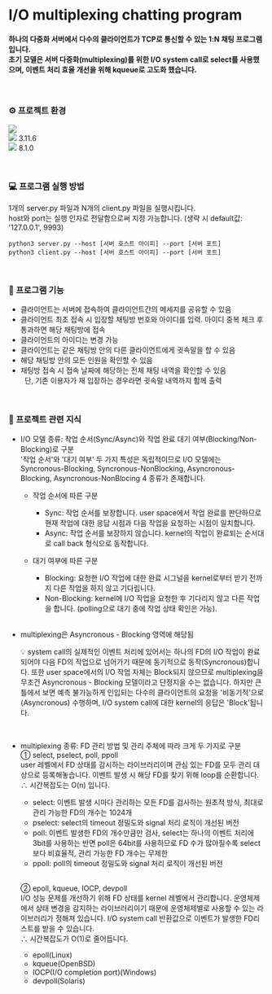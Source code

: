 # I/O multiplexing chatting program

#### 하나의 다중화 서버에서 다수의 클라이언트가 TCP로 통신할 수 있는 1:N 채팅 프로그램입니다. </br>초기 모델은 서버 다중화(multiplexing)를 위한 I/O system call로 select를 사용했으며, 이벤트 처리 효율 개선을 위해 kqueue로 고도화 했습니다.</br>
</br>

### ⚙️ 프로젝트 환경</br>

<img src="https://img.shields.io/badge/macOS-000000?style=flat&logo=macOS&logoColor=white"> </br>
<img src="https://img.shields.io/badge/Python-3776AB?style=flat&logo=Python&logoColor=white"> 3.11.6</br>
<img src="https://img.shields.io/badge/MySQL-4479A1?style=flat&logo=MySQL&logoColor=white"> 8.1.0</br>


</br>

### 💻 프로그램 실행 방법
1개의 server.py 파일과 N개의 client.py 파일을 실행시킵니다.</br> host와 port는 실행 인자로 전달함으로써 지정 가능합니다. (생략 시 default값: '127.0.0.1', 9993) 


    python3 server.py --host [서버 호스트 아이피] --port [서버 포트]
    python3 client.py --host [서버 호스트 아이피] --port [서버 포트]

</br>

### 📌 프로그램 기능</br>
* 클라이언트는 서버에 접속하여 클라이언트간의 메세지를 공유할 수 있음
* 클라이언트 최초 접속 시 입장할 채팅방 번호와 아이디를 입력. 아이디 중복 체크 후 통과하면 해당 채팅방에 접속
* 클라이언트의 아이디는 변경 가능
* 클라이언트는 같은 채팅방 안의 다른 클라이언트에게 귓속말을 할 수 있음
* 해당 채팅방 안의 모든 인원을 확인할 수 있음
* 채팅방 접속 시 접속 날짜에 해당하는 전체 채팅 내역을 확인할 수 있음</br>
&nbsp;&nbsp;단, 기존 이용자가 재 입장하는 경우라면 귓속말 내역까지 함께 출력

</br>

### 📝 프로젝트 관련 지식

- I/O 모델 종류: 작업 순서(Sync/Async)와 작업 완료 대기 여부(Blocking/Non-Blocking)로 구분 </br>
'작업 순서'와 '대기 여부' 두 가지 특성은 독립적이므로 I/O 모델에는 Syncronous-Blocking, Syncronous-NonBlocking, Asyncronous-Blocking, Asyncronous-NonBlocing 4 종류가 존재합니다. </br>

    * 작업 순서에 따른 구분
        * Sync: 작업 순서를 보장합니다. user space에서 작업 완료를 판단하므로 현재 작업에 대한 응답 시점과 다음 작업을 요청하는 시점이 일치합니다. 
        * Async: 작업 순서를 보장하지 않습니다. kernel의 작업이 완료되는 순서대로 call back 형식으로 동작합니다.

    * 대기 여부에 따른 구분
        * Blocking: 요청한 I/O 작업에 대한 완료 시그널을 kernel로부터 받기 전까지 다른 작업을 하지 않고 기다립니다.
        * Non-Blocking: kernel에 I/O 작업을 요청한 후 기다리지 않고 다른 작업을 합니다. (polling으로 대기 중에 작업 상태 확인은 가능).
        
        </br>

- multiplexing은 Asyncronous - Blocking 영역에 해당됨</br>

    💡 system call의 실제적인 이벤트 처리에 있어서는 하나의 FD의 I/O 작업이 완료되어야 다음 FD의 작업으로 넘어가기 때문에 동기적으로 동작(Syncronous)합니다. 또한 user space에서의 I/O 작업 자체는 Block되지 않으므로 multiplexing을 무조건 Asyncronous - Blocking 모델이라고 단정지을 수는 없습니다. 하지만 큰 틀에서 보면 예측 불가능하게 인입되는 다수의 클라이언트의 요청을 '비동기적'으로(Asyncronous) 수행하며, I/O system call에 대한 kernel의 응답은 'Block'됩니다.

</br>

- multiplexing 종류: FD 관리 방법 및 관리 주체에 따라 크게 두 가지로 구분 </br>
    ① select, pselect, poll, ppoll</br>
    user 레벨에서 FD 상태를 감시하는 라이브러리이며 관심 있는 FD를 모두 관리 대상으로 등록해놓습니다. 이벤트 발생 시 해당 FD를 찾기 위해 loop를 순환합니다.</br> 
        ∴ 시간복잡도는 O(n) 입니다. </br> 
    
    - select: 이벤트 발생 시마다 관리하는 모든 FD를 검사하는 원초적 방식, 최대로 관리 가능한 FD의 개수는 1024개
    - pselect: select의 timeout 정밀도와 signal 처리 로직이 개선된 버전
    - poll: 이벤트 발생한 FD의 개수만큼만 검사, select는 하나의 이벤트 처리에 3bit를 사용하는 반면 poll은 64bit를 사용하므로 FD 수가 많아질수록 select보다 비효율적, 관리 가능한 FD 개수는 무제한
    - ppoll: poll의 timeout 정밀도와 signal 처리 로직이 개선된 버전 </br>  </br> 


    ② epoll, kqueue, IOCP, devpoll </br>
    I/O 성능 문제를 개선하기 위해 FD 상태를 kernel 레벨에서 관리합니다. 운영체제에서 상태 변경을 감지하는 라이브러리이기 때문에 운영체제별로 사용할 수 있는 라이브러리가 정해져 있습니다. I/O system call 반환값으로 이벤트가 발생한 FD리스트를 받을 수 있습니다. </br> 
        ∴ 시간복잡도가 O(1)로 줄어듭니다. </br> 

    - epoll(Linux)
    - kqueue(OpenBSD)
    - IOCP(I/O completion port)(Windows)
    - devpoll(Solaris)
